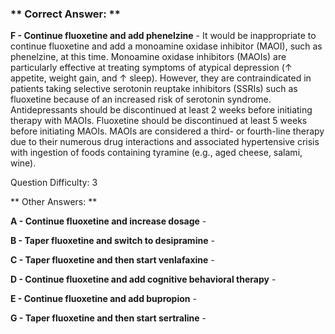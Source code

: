 ### ** Correct Answer: **

**F - Continue fluoxetine and add phenelzine** - It would be inappropriate to continue fluoxetine and add a monoamine oxidase inhibitor (MAOI), such as phenelzine, at this time. Monoamine oxidase inhibitors (MAOIs) are particularly effective at treating symptoms of atypical depression (↑ appetite, weight gain, and ↑ sleep). However, they are contraindicated in patients taking selective serotonin reuptake inhibitors (SSRIs) such as fluoxetine because of an increased risk of serotonin syndrome. Antidepressants should be discontinued at least 2 weeks before initiating therapy with MAOIs. Fluoxetine should be discontinued at least 5 weeks before initiating MAOIs. MAOIs are considered a third- or fourth-line therapy due to their numerous drug interactions and associated hypertensive crisis with ingestion of foods containing tyramine (e.g., aged cheese, salami, wine).

Question Difficulty: 3

** Other Answers: **

**A - Continue fluoxetine and increase dosage** - 

**B - Taper fluoxetine and switch to desipramine** - 

**C - Taper fluoxetine and then start venlafaxine** - 

**D - Continue fluoxetine and add cognitive behavioral therapy** - 

**E - Continue fluoxetine and add bupropion** - 

**G - Taper fluoxetine and then start sertraline** - 

